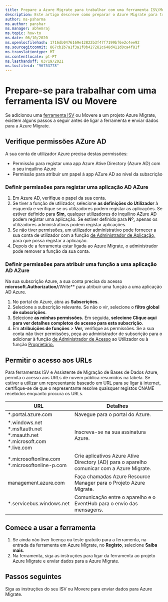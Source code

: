 ```yaml
---
title: Prepare a Azure Migrate para trabalhar com uma ferramenta ISV/Movere
description: Este artigo descreve como preparar o Azure Migrate para trabalhar com uma ferramenta ISV ou Movere e, em seguida, como começar a usar a ferramenta.
author: ms-psharma
ms.author: panshar
ms.manager: abhemraj
ms.topic: how-to
ms.date: 06/10/2020
ms.openlocfilehash: 1716db0476169e12822b3f47f7199bf6e2c4ee92
ms.sourcegitcommit: 867cb1b7a1f3a1f0b427282c648d411d0ca4f81f
ms.translationtype: MT
ms.contentlocale: pt-PT
ms.lasthandoff: 03/19/2021
ms.locfileid: "96753778"
---
```

# <a name="prepare-to-work-with-an-isv-tool-or-movere"></a>Prepare-se para trabalhar com uma ferramenta ISV ou Movere

Se adicionou uma [ferramenta ISV](migrate-services-overview.md#isv-integration) ou Movere a um projeto Azure Migrate, existem alguns passos a seguir antes de ligar a ferramenta e enviar dados para a Azure Migrate. 

## <a name="check-azure-ad-permissions"></a>Verifique permissões AZure AD

A sua conta de utilizador Azure precisa destas permissões:

- Permissão para registar uma app Azure Ative Directory (Azure AD) com o seu inquilino Azure
- Permissão para atribuir um papel à app AZure AD ao nível da subscrição


### <a name="set-permissions-to-register-an-azure-ad-app"></a>Definir permissões para registar uma aplicação AD AZure

1. Em Azure AD, verifique o papel da sua conta.
2. Se tiver a função de utilizador, selecione **as definições do Utilizador** à esquerda e verifique se os utilizadores podem registar as aplicações. Se estiver definido para **Sim,** qualquer utilizadores do inquilino AZure AD podem registar uma aplicação. Se estiver definido para **Nº,** apenas os utilizadores administrativos podem registar aplicações.   
3. Se não tiver permissões, um utilizador administrativo pode fornecer a sua conta de utilizador com a função [de Administrador de Aplicação,](../active-directory/roles/permissions-reference.md#application-administrator) para que possa registar a aplicação.
4. Depois de a ferramenta estar ligada ao Azure Migrate, o administrador pode remover a função da sua conta.

### <a name="set-permissions-to-assign-a-role-to-an-azure-ad-app"></a>Definir permissões para atribuir uma função a uma aplicação AD AZure
 
Na sua subscrição Azure, a sua conta precisa do acesso **microsoft.Authorization/**/Write** para atribuir uma função a uma aplicação AD Azure. 

1. No portal do Azure, abra as **Subscrições**.
2. Selecione a subscrição relevante. Se não o vir, selecione o **filtro global de subscrições**. 
3. Selecione **as minhas permissões.** Em seguida, **selecione Clique aqui para ver detalhes completos de acesso para esta subscrição**.
4. Em **atribuições de funções**  >  **Ver,** verifique as permissões. Se a sua conta não tiver permissões, peça ao administrador de subscrição para o adicionar à função [de Administrador de Acesso](../role-based-access-control/built-in-roles.md#user-access-administrator) ao Utilizador ou à função [Proprietário.](../role-based-access-control/built-in-roles.md#owner)

## <a name="allow-access-to-urls"></a>Permitir o acesso aos URLs

Para ferramentas ISV e Assistente de Migração de Bases de Dados Azure, permita o acesso aos URLs de nuvem pública resumidos na tabela. Se estiver a utilizar um representante baseado em URL para se ligar à internet, certifique-se de que o representante resolve quaisquer registos CNAME recebidos enquanto procura os URLs. 

**URL** | **Detalhes**
--- | ---
*.portal.azure.com  | Navegue para o portal do Azure. 
\*.windows.net<br/> *.msftauth.net<br/> *.msauth.net <br/> *.microsoft.com<br/> *.live.com   | Inscreva-se na sua assinatura Azure. 
*.microsoftonline.com<br/> *.microsoftonline-p.com | Crie aplicativos Azure Ative Directory (AD) para o aparelho comunicar com a Azure Migrate. 
management.azure.com | Faça chamadas Azure Resource Manager para o Projeto Azure Migrate.
*.servicebus.windows.net | Comunicação entre o aparelho e o EventHub para o envio das mensagens.


## <a name="start-using-the-tool"></a>Comece a usar a ferramenta

1. Se ainda não tiver licença ou teste gratuito para a ferramenta, na entrada da ferramenta em Azure Migrate, no **Registo**, selecione **Saiba mais**.
2. Na ferramenta, siga as instruções para ligar da ferramenta ao projeto Azure Migrate e enviar dados para a Azure Migrate.

## <a name="next-steps"></a>Passos seguintes

Siga as instruções do seu ISV ou Movere para enviar dados para Azure Migrate.

   
